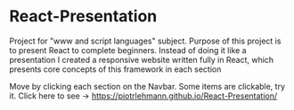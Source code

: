 # React-Presentation
Project for "www and script languages" subject. Purpose of this project is to present React to complete beginners.
Instead of doing it like a presentation I created a responsive website written fully in React,
which presents core concepts of this framework in each section

Move by clicking each section on the Navbar. Some items are clickable, try it.
Click here to see -> https://piotrlehmann.github.io/React-Presentation/
